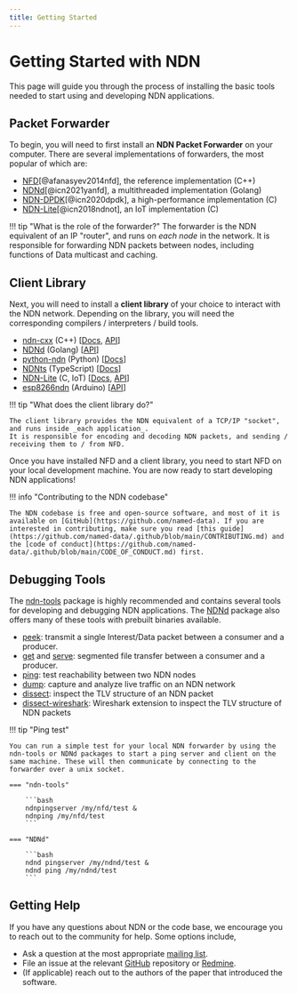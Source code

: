 ```yaml
---
title: Getting Started
---
```


# Getting Started with NDN

This page will guide you through the process of installing the basic tools needed to start using and developing NDN applications.

## Packet Forwarder

To begin, you will need to first install an **NDN Packet Forwarder** on your computer.
There are several implementations of forwarders, the most popular of which are:

  * [NFD](https://docs.named-data.net/NFD/current/INSTALL.html)[@afanasyev2014nfd], the reference implementation (C++)
  * [NDNd](https://github.com/named-data/ndnd)[@icn2021yanfd], a multithreaded implementation (Golang)
  * [NDN-DPDK](https://github.com/usnistgov/ndn-dpdk)[@icn2020dpdk], a high-performance implementation (C)
  * [NDN-Lite](https://github.com/named-data-iot/ndn-lite)[@icn2018ndnot], an IoT implementation (C)

!!! tip "What is the role of the forwarder?"
    The forwarder is the NDN equivalent of an IP "router", and runs on _each node_ in the network.
    It is responsible for forwarding NDN packets between nodes, including functions of Data multicast and caching.

## Client Library

Next, you will need to install a **client library** of your choice to interact with the NDN network.
Depending on the library, you will need the corresponding compilers / interpreters / build tools.

  * [ndn-cxx](https://github.com/named-data/ndn-cxx) (C++) [[Docs](https://docs.named-data.net/ndn-cxx/current/INSTALL.html), [API](https://docs.named-data.net/ndn-cxx/current/doxygen/annotated.html)]
  * [NDNd](https://github.com/named-data/ndnd) (Golang) [[API](https://pkg.go.dev/github.com/named-data/ndnd)]
  * [python-ndn](https://github.com/named-data/python-ndn) (Python) [[Docs](https://python-ndn.readthedocs.io/en/latest/)]
  * [NDNts](https://github.com/yoursunny/NDNts) (TypeScript) [[Docs](https://yoursunny.com/p/NDNts/)]
  * [NDN-Lite](https://github.com/named-data-iot/ndn-lite) (C, IoT) [[Docs](https://github.com/named-data-iot/ndn-lite/wiki), [API](https://zjkmxy.github.io/ndn-lite-docs/index.html)]
  * [esp8266ndn](https://github.com/yoursunny/esp8266ndn) (Arduino) [[API](https://esp8266ndn.ndn.today/)]

!!! tip "What does the client library do?"

    The client library provides the NDN equivalent of a TCP/IP "socket", and runs inside _each application_.
    It is responsible for encoding and decoding NDN packets, and sending / receiving them to / from NFD.

Once you have installed NFD and a client library, you need to start NFD on your local development machine.
You are now ready to start developing NDN applications!

!!! info "Contributing to the NDN codebase"

    The NDN codebase is free and open-source software, and most of it is available on [GitHub](https://github.com/named-data). If you are interested in contributing, make sure you read [this guide](https://github.com/named-data/.github/blob/main/CONTRIBUTING.md) and the [code of conduct](https://github.com/named-data/.github/blob/main/CODE_OF_CONDUCT.md) first.

## Debugging Tools

The [ndn-tools](https://github.com/named-data/ndn-tools) package is highly recommended and contains several tools for developing and debugging NDN applications. The [NDNd](https://github.com/named-data/ndnd) package also offers many of these tools with prebuilt binaries available.

  * [peek](https://github.com/named-data/ndn-tools/blob/master/tools/peek/README.md): transmit a single Interest/Data packet between a consumer and a producer.
  * [get](https://github.com/named-data/ndn-tools/blob/master/tools/get/README.md) and [serve](https://github.com/named-data/ndn-tools/blob/master/tools/serve/README.md): segmented file transfer between a consumer and a producer.
  * [ping](https://github.com/named-data/ndn-tools/blob/master/tools/ping/README.md): test reachability between two NDN nodes
  * [dump](https://github.com/named-data/ndn-tools/blob/master/tools/dump/README.md): capture and analyze live traffic on an NDN network
  * [dissect](https://github.com/named-data/ndn-tools/blob/master/tools/dissect/README.md): inspect the TLV structure of an NDN packet
  * [dissect-wireshark](https://github.com/named-data/ndn-tools/blob/master/tools/dissect-wireshark/README.md): Wireshark extension to inspect the TLV structure of NDN packets

!!! tip "Ping test"

    You can run a simple test for your local NDN forwarder by using the ndn-tools or NDNd packages to start a ping server and client on the same machine. These will then communicate by connecting to the forwarder over a unix socket.

    === "ndn-tools"

        ```bash
        ndnpingserver /my/nfd/test &
        ndnping /my/nfd/test
        ```

    === "NDNd"

        ```bash
        ndnd pingserver /my/ndnd/test &
        ndnd ping /my/ndnd/test
        ```

## Getting Help

If you have any questions about NDN or the code base, we encourage you to reach out to the community for help.
Some options include,

  - Ask a question at the most appropriate [mailing list](https://named-data.net/codebase/platform/support/mailing-lists/).
  - File an issue at the relevant [GitHub](https://github.com/named-data) repository or [Redmine](https://redmine.named-data.net/projects).
  - (If applicable) reach out to the authors of the paper that introduced the software.
